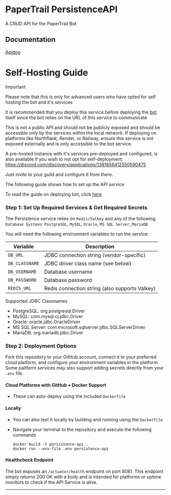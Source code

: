 # PaperTrail PersistenceAPI
A CRUD API for the PaperTrail Bot

## Documentation
[Apidog](https://papertrail.apidog.io/)

# Self-Hosting Guide
> [!IMPORTANT]
> Please note that this is only for advanced users who have opted for self hosting the bot and it's services
>
> It is recommended that you deploy this service before deploying the [bot](https://github.com/Egg-03/PaperTrailBot?tab=readme-ov-file#self-hosting-guide) itself since the bot relies on the URL of this service to communicate
>
> This is not a public API and should not be publicly exposed and should be accessible only by the services within the local network. If deploying on platforms like Northflank, Render, or Railway, ensure this service is not exposed externally and is only accessible to the bot service.
> 
> A pre-hosted instance with it's services pre-deployed and configured, is also available if you wish to not opt for self-deployment: https://discord.com/discovery/applications/1381658412550590475
>
> Just invite to your guild and configure it from there.

The following guide shows how to set up the API service

To read the guide on deploying bot, click [here](https://github.com/Egg-03/PaperTrailBot?tab=readme-ov-file#self-hosting-guide)

### Step 1: Set Up Required Services & Get Required Secrets

The Persistence service relies on `Redis/Valkey` and any of the following `Database Systems`: `PostgreSQL`, `MySQL`, `Oracle`, `MS SQL Server`, `MariaDB`

You will need the following environment variables to run the service:

| Variable       | Description                                              |
| -------------- | -------------------------------------------------------- |
| `DB_URL`       | JDBC connection string (vendor-specific)                 |
| `DB_CLASSNAME` | JDBC driver class name (see below)                       |
| `DB_USERNAME`  | Database username                                        |
| `DB_PASSWORD`  | Database password                                        |
| `REDIS_URL`    | Redis connection string (also supports Valkey)           |

Supported JDBC Classnames

- PostgreSQL: org.postgresql.Driver
- MySQL: com.mysql.cj.jdbc.Driver
- Oracle: oracle.jdbc.OracleDriver
- MS SQL Server: com.microsoft.sqlserver.jdbc.SQLServerDriver
- MariaDB: org.mariadb.jdbc.Driver

### Step 2: Deployment Options

Fork this repository to your GitHub account, connect it to your preferred cloud platform, and configure your environment variables in the platform. Some paltform services may also support adding secrets directly from your `.env` file.

#### Cloud Platforms with GitHub + Docker Support
- These can auto-deploy using the included `Dockerfile`

#### Locally
- You can also test it locally by building and running using the `Dockerfile`
- Navigate your terminal to the repository and execute the following commands
  
  ```
  docker build -t persistence-api .
  docker run --env-file .env persistence-api
  ```
  
#### Healthcheck Endpoint

The bot exposes an `/actuator/health` endpoint on port 8081.
This endpoint simply returns 200 OK with a body and is intended for platforms or uptime monitors to check if the API Service is alive.

---



